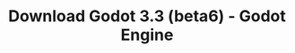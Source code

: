 ---
# Generated by /tools/generators/src/download_archive_generator !!! do not edit by hand !!!
title: 'Download Godot 3.3 (beta6) - Godot Engine'
type: 'download/archive'
name: '3.3'
flavor: 'beta6'
release_date: '2021-01-16T03:00:00-00:00'
release_notes: 'article/dev-snapshot-godot-3-2-4-beta-6/'
primaryPlatforms:
  - 'android.apk'
  - 'linux.64'
  - 'macos.universal'
  - 'windows.64'
  - 'linux_server.headless.64'
  - 'web'
  - 'templates'
links:
  android.apk:
    name: 'android.apk'
    title: 'Android'
    caption: 'APK Universal (ARM64 + ARMv7 + x86_64 + x86)'
    tags:
      - 'APK download'
      - 'ARM64/v7'
      - 'x86 (64 & 32 bit)'
    hosts:
      github_builds:
        regular: 'https://github.com/godotengine/godot-builds/releases/download/3.3-beta6/Godot_v3.3-beta6_android_editor.apk'
        mono: '#'
      github:
        regular: 'https://github.com/godotengine/godot/releases/download/3.3-beta6/Godot_v3.3-beta6_android_editor.apk'
        mono: '#'
  linux.64:
    name: 'linux.64'
    title: 'Linux'
    caption: 'Padrão (x86_64)'
    tags:
      - '64 bit'
    hosts:
      github_builds:
        regular: 'https://github.com/godotengine/godot-builds/releases/download/3.3-beta6/Godot_v3.3-beta6_x11.64.zip'
        mono: 'https://github.com/godotengine/godot-builds/releases/download/3.3-beta6/Godot_v3.3-beta6_mono_x11_64.zip'
      github:
        regular: 'https://github.com/godotengine/godot/releases/download/3.3-beta6/Godot_v3.3-beta6_x11.64.zip'
        mono: 'https://github.com/godotengine/godot/releases/download/3.3-beta6/Godot_v3.3-beta6_mono_x11_64.zip'
  macos.universal:
    name: 'macos.universal'
    title: 'macOS'
    caption: 'Universal (x86_64 + Silício da Apple)'
    tags:
      - 'Intel/Apple Silicon'
      - '64 bit'
    hosts:
      github_builds:
        regular: 'https://github.com/godotengine/godot-builds/releases/download/3.3-beta6/Godot_v3.3-beta6_osx.universal.zip'
        mono: 'https://github.com/godotengine/godot-builds/releases/download/3.3-beta6/Godot_v3.3-beta6_mono_osx.universal.zip'
      github:
        regular: 'https://github.com/godotengine/godot/releases/download/3.3-beta6/Godot_v3.3-beta6_osx.universal.zip'
        mono: 'https://github.com/godotengine/godot/releases/download/3.3-beta6/Godot_v3.3-beta6_mono_osx.universal.zip'
  windows.64:
    name: 'windows.64'
    title: 'Windows'
    caption: 'Padrão (x86_64)'
    tags:
      - '64 bit'
    hosts:
      github_builds:
        regular: 'https://github.com/godotengine/godot-builds/releases/download/3.3-beta6/Godot_v3.3-beta6_win64.exe.zip'
        mono: 'https://github.com/godotengine/godot-builds/releases/download/3.3-beta6/Godot_v3.3-beta6_mono_win64.zip'
      github:
        regular: 'https://github.com/godotengine/godot/releases/download/3.3-beta6/Godot_v3.3-beta6_win64.exe.zip'
        mono: 'https://github.com/godotengine/godot/releases/download/3.3-beta6/Godot_v3.3-beta6_mono_win64.zip'
  linux_server.headless.64:
    name: 'linux_server.headless.64'
    title: 'Linux Server'
    caption: 'Headless (x86_64)'
    tags:
      - '64 bit'
      - 'Headless'
    hosts:
      github_builds:
        regular: 'https://github.com/godotengine/godot-builds/releases/download/3.3-beta6/Godot_v3.3-beta6_linux_headless.64.zip'
        mono: 'https://github.com/godotengine/godot-builds/releases/download/3.3-beta6/Godot_v3.3-beta6_mono_linux_headless_64.zip'
      github:
        regular: 'https://github.com/godotengine/godot/releases/download/3.3-beta6/Godot_v3.3-beta6_linux_headless.64.zip'
        mono: 'https://github.com/godotengine/godot/releases/download/3.3-beta6/Godot_v3.3-beta6_mono_linux_headless_64.zip'
  web:
    name: 'web'
    title: 'Editor Web'
    caption: ''
    tags:
      - 'Self-hosted'
      - 'Cross-platform'
    hosts:
      github_builds:
        regular: 'https://github.com/godotengine/godot-builds/releases/download/3.3-beta6/Godot_v3.3-beta6_web_editor.zip'
        mono: '#'
      github:
        regular: 'https://github.com/godotengine/godot/releases/download/3.3-beta6/Godot_v3.3-beta6_web_editor.zip'
        mono: '#'
  linux.32:
    name: 'linux.32'
    title: 'Linux'
    caption: 'Padrão (x86)'
    tags:
      - '32 bit'
    hosts:
      github_builds:
        regular: 'https://github.com/godotengine/godot-builds/releases/download/3.3-beta6/Godot_v3.3-beta6_x11.32.zip'
        mono: 'https://github.com/godotengine/godot-builds/releases/download/3.3-beta6/Godot_v3.3-beta6_mono_x11_32.zip'
      github:
        regular: 'https://github.com/godotengine/godot/releases/download/3.3-beta6/Godot_v3.3-beta6_x11.32.zip'
        mono: 'https://github.com/godotengine/godot/releases/download/3.3-beta6/Godot_v3.3-beta6_mono_x11_32.zip'
  windows.32:
    name: 'windows.32'
    title: 'Windows'
    caption: 'Padrão (x86)'
    tags:
      - '32 bit'
    hosts:
      github_builds:
        regular: 'https://github.com/godotengine/godot-builds/releases/download/3.3-beta6/Godot_v3.3-beta6_win32.exe.zip'
        mono: 'https://github.com/godotengine/godot-builds/releases/download/3.3-beta6/Godot_v3.3-beta6_mono_win32.zip'
      github:
        regular: 'https://github.com/godotengine/godot/releases/download/3.3-beta6/Godot_v3.3-beta6_win32.exe.zip'
        mono: 'https://github.com/godotengine/godot/releases/download/3.3-beta6/Godot_v3.3-beta6_mono_win32.zip'
  linux_server.64:
    name: 'linux_server.64'
    title: 'Servidor Linux'
    caption: 'Padrão (x86_64)'
    tags:
      - '64 bit'
    hosts:
      github_builds:
        regular: 'https://github.com/godotengine/godot-builds/releases/download/3.3-beta6/Godot_v3.3-beta6_linux_server.64.zip'
        mono: 'https://github.com/godotengine/godot-builds/releases/download/3.3-beta6/Godot_v3.3-beta6_mono_linux_server_64.zip'
      github:
        regular: 'https://github.com/godotengine/godot/releases/download/3.3-beta6/Godot_v3.3-beta6_linux_server.64.zip'
        mono: 'https://github.com/godotengine/godot/releases/download/3.3-beta6/Godot_v3.3-beta6_mono_linux_server_64.zip'
  aar_library:
    name: 'aar_library'
    title: 'Biblioteca de AAR'
    caption: ''
    tags:
      - 'Android plugins'
      - 'Java'
      - 'Kotlin'
    hosts:
      github_builds:
        regular: 'https://github.com/godotengine/godot-builds/releases/download/3.3-beta6/godot-lib.3.3.beta6.release.aar'
        mono: 'https://github.com/godotengine/godot-builds/releases/download/3.3-beta6/godot-lib.3.3.beta6.mono.release.aar'
      github:
        regular: 'https://github.com/godotengine/godot/releases/download/3.3-beta6/godot-lib.3.3.beta6.release.aar'
        mono: 'https://github.com/godotengine/godot/releases/download/3.3-beta6/godot-lib.3.3.beta6.mono.release.aar'
  templates:
    name: 'templates'
    title: 'Modelos de exportação'
    caption: ''
    tags:
      - 'Utilizado para exportar os seus jogos para todas as plataformas suportadas'
    hosts:
      github_builds:
        regular: 'https://github.com/godotengine/godot-builds/releases/download/3.3-beta6/Godot_v3.3-beta6_export_templates.tpz'
        mono: 'https://github.com/godotengine/godot-builds/releases/download/3.3-beta6/Godot_v3.3-beta6_mono_export_templates.tpz'
      github:
        regular: 'https://github.com/godotengine/godot/releases/download/3.3-beta6/Godot_v3.3-beta6_export_templates.tpz'
        mono: 'https://github.com/godotengine/godot/releases/download/3.3-beta6/Godot_v3.3-beta6_mono_export_templates.tpz'
---